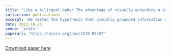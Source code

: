 ```yaml
---
title: "Like a bilingual baby: The advantage of visually grounding a bilingual language model"
collection: publications
excerpt: 'We tested the hypothesis that visually grounded information assists the natural language learning process in a bilingual context by proposing the MM-LSTM, the Multimodal Multilingual LSTM model, and comparing its performance with a Monomodal Multilingual LSTM.'
date: 2022-10-23
venue: 'arXiv'
paperurl: 'https://arxiv.org/abs/2210.05487'
---
```



[Download paper here](https://arxiv.org/abs/2210.05487)
